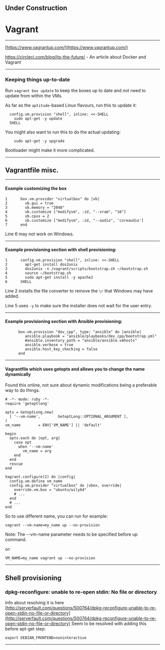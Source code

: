 

## Under Construction

# Vagrant

---

[https://www.vagrantup.com/](https://www.vagrantup.com/)

https://circleci.com/blog/its-the-future/ - An article about Docker and Vagrant

---

### Keeping things up-to-date

Run ```vagrant box update``` to keep the boxes up to date and not
need to update from within the VMs.

As far as the ```aptitude```-based Linux flavours, run this to update it:

      config.vm.provision "shell", inline: <<-SHELL
        sudo apt-get -y update
      SHELL

You might also want to run this to do the actual updating:

        sudo apt-get -y upgrade

Bootloader might make it more complicated.

---

## Vagrantfile misc.

---

#### Example customizing the box

```
1      box.vm.provider "virtualbox" do |vb|
2        vb.gui = true
3        vb.memory = "2048"
4        vb.customize ["modifyvm", :id, "--vram", "16"]
5        vb.cpus = 2
6        vb.customize ["modifyvm", :id, "--audio", 'coreaudio']
7      end
```

Line 6 may not work on Windows.

---

#### Example provisioning section with shell provisioning:

```
1      config.vm.provision "shell", inline: <<-SHELL
2        apt-get install dos2unix 
3        dos2unix -n /vagrant/scripts/bootstrap.sh ~/bootstrap.sh
4        source ~/bootstrap.sh
5        sudo apt-get install -y apache2
6      SHELL
```

Line 2 installs the file converter to remove the ```\r``` that Windows may have added.

Line 5 uses ```-y``` to make sure the installer does not wait for the user entry.

---

#### Example provisioning section with Ansible provisioning:

```
      box.vm.provision "dev_cpp", type: "ansible" do |ansible|
         ansible.playbook = "ansible/playbooks/dev_cpp/bootstrap.yml"
         #ansible.inventory_path = "ansible/ansible.vmhosts"
         ansible.verbose = true
         ansible.host_key_checking = false
      end
```

---

#### Vagrantfile which uses getopts and allows you to change the name dynamically

Found this online, not sure about dynamic modifications being a preferable way to do things.

    # -*- mode: ruby -*-
    require 'getoptlong'
    
    opts = GetoptLong.new(
      [ '--vm-name',        GetoptLong::OPTIONAL_ARGUMENT ],
    )
    vm_name        = ENV['VM_NAME'] || 'default'
    
    begin
      opts.each do |opt, arg|
        case opt
          when '--vm-name'
            vm_name = arg
        end
      end
      rescue
    end
    
    Vagrant.configure(2) do |config|
      config.vm.define vm_name
      config.vm.provider "virtualbox" do |vbox, override|
        override.vm.box = "ubuntu/wily64"
        # ...
      end
      # ...
    end

So to use different name, you can run for example:

    vagrant --vm-name=my_name up --no-provision

Note: The --vm-name parameter needs to be specified before up command.

or:

    VM_NAME=my_name vagrant up --no-provision

---

## Shell provisioning

### ﻿dpkg-reconfigure: unable to re-open stdin: No file or directory

Info about resolving it is here [﻿http://serverfault.com/questions/500764/dpkg-reconfigure-unable-to-re-open-stdin-no-file-or-directory](http://serverfault.com/questions/500764/dpkg-reconfigure-unable-to-re-open-stdin-no-file-or-directory) 
Seem to be resolved with adding this before apt-get step:

    export DEBIAN_FRONTEND=noninteractive

---
